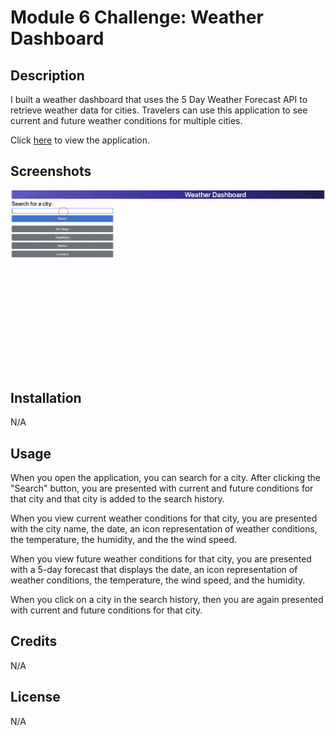 # Module 6 Challenge: Weather Dashboard

## Description

I built a weather dashboard that uses the 5 Day Weather Forecast API to retrieve weather data for cities. Travelers can use this application to see current and future weather conditions for multiple cities.

Click [here](https://sieraford.github.io/apis-weather-dashboard-siera/) to view the application.

## Screenshots

![GIF](./assets/images/weather-dashboard.gif)

## Installation

N/A

## Usage

When you open the application, you can search for a city. After clicking the "Search" button, you are presented with current and future conditions for that city and that city is added to the search history.

When you view current weather conditions for that city, you are presented with the city name, the date, an icon representation of weather conditions, the temperature, the humidity, and the the wind speed.

When you view future weather conditions for that city, you are presented with a 5-day forecast that displays the date, an icon representation of weather conditions, the temperature, the wind speed, and the humidity.

When you click on a city in the search history, then you are again presented with current and future conditions for that city.

## Credits

N/A

## License

N/A
